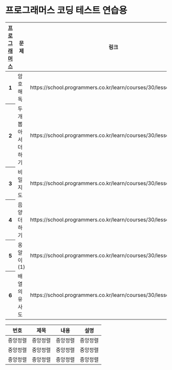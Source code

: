 
<h1>프로그래머스 코딩 테스트 연습용</h1>
    
<table>
<tr>
  <th scope="col"><a href="https://school.programmers.co.kr/">프로그래머스</a></th>
  <th scope="col">문제</th>
  <th scope="col">링크</th>
  <th scope="col">날짜</th>
</tr>
       
<tbody>
<!-- 2023-04-19-->
<tr>
<th scope="row">1</th>
<td>암호 해독</td>
<td>https://school.programmers.co.kr/learn/courses/30/lessons/120892</td>
<td>2023-04-19</td>
</tr>

<tr>
<th scope="row">2</th>
<td>두개 뽑아서 더하기</td>
<td>https://school.programmers.co.kr/learn/courses/30/lessons/68644</td>
<td>2023-04-19</td>
</tr>
          
<tr>
<th scope="row">3</th>
<td>비밀지도</td>
<td>https://school.programmers.co.kr/learn/courses/30/lessons/17681</td>
<td>2023-04-19</td>
</tr>
    
<!-- 2023-04-20 -->
<tr>
<th>4</th>
<td>음양 더하기</td>
<td>https://school.programmers.co.kr/learn/courses/30/lessons/76501</td>
<td>2023-04-20</td>
</tr>

<tr>
<th>5</th>
<td>옹알이 (1)</td>
<td>https://school.programmers.co.kr/learn/courses/30/lessons/120956</td>
<td>2023-04-24</td>
</tr>

<tr>
<th>6</th>
<td>배열의 유사도</td>
<td>https://school.programmers.co.kr/learn/courses/30/lessons/120903</td>
<td>2023-04-24</td>
</tr>

</tbody>

</table>

|번호|제목|내용|설명|
|:---:|:---:|:---:|:---:|
|중앙정렬|중앙정렬|중앙정렬|중앙정렬|
|중앙정렬|중앙정렬|중앙정렬|중앙정렬|
|중앙정렬|중앙정렬|중앙정렬|중앙정렬|
